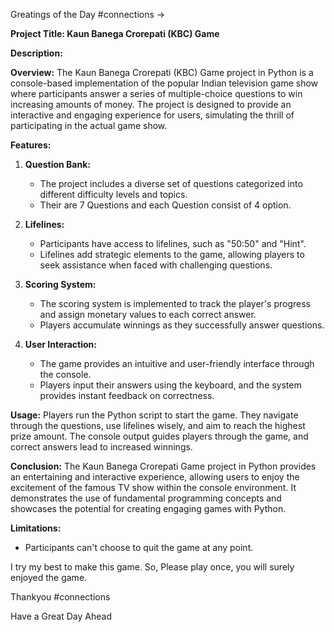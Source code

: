 Greatings of the Day #connections ->

**Project Title: Kaun Banega Crorepati (KBC) Game**

**Description:**

**Overview:**
The Kaun Banega Crorepati (KBC) Game project in Python is a console-based implementation of the popular Indian television game show where participants answer a series of multiple-choice questions to win increasing amounts of money. The project is designed to provide an interactive and engaging experience for users, simulating the thrill of participating in the actual game show.

**Features:**

1. **Question Bank:**
   - The project includes a diverse set of questions categorized into different difficulty levels and topics.
   - Their are 7 Questions and each Question consist of 4 option.

2. **Lifelines:**
   - Participants have access to lifelines, such as "50:50" and "Hint".
   - Lifelines add strategic elements to the game, allowing players to seek assistance when faced with challenging questions.

3. **Scoring System:**
   - The scoring system is implemented to track the player's progress and assign monetary values to each correct answer.
   - Players accumulate winnings as they successfully answer questions.

4. **User Interaction:**
   - The game provides an intuitive and user-friendly interface through the console.
   - Players input their answers using the keyboard, and the system provides instant feedback on correctness.

**Usage:**
Players run the Python script to start the game. They navigate through the questions, use lifelines wisely, and aim to reach the highest prize amount. The console output guides players through the game, and correct answers lead to increased winnings.

**Conclusion:**
The Kaun Banega Crorepati Game project in Python provides an entertaining and interactive experience, allowing users to enjoy the excitement of the famous TV show within the console environment. It demonstrates the use of fundamental programming concepts and showcases the potential for creating engaging games with Python.

**Limitations:**
- Participants can't choose to quit the game at any point.

I try my best to make this game. So, Please play once, you will surely enjoyed the game.

Thankyou #connections

Have a Great Day Ahead
